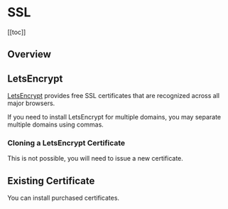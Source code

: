 # SSL

[[toc]]

## Overview

## LetsEncrypt

[LetsEncrypt](https://letsencrypt.org) provides free SSL certificates that are recognized across all major browsers.

If you need to install LetsEncrypt for multiple domains, you may separate multiple domains using commas.


### Cloning a LetsEncrypt Certificate

This is not possible, you will need to issue a new certificate.

## Existing Certificate

You can install purchased certificates.
